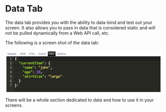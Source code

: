 # Data Tab

The data tab provides you with the ability to data-bind and test out your screen. It also allows you to pass in data that is considered static and will not be pulled dynamically from a Web API call, etc. 

The following is a screen shot of the data tab:

![Data](../../../assets/images/designer-data.png)

There will be a whole section dedicated to data and how to use it in your screens.
